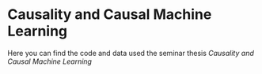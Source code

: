 # Causality and Causal Machine Learning

Here you can find the code and data used the seminar thesis *Causality and Causal Machine Learning*
